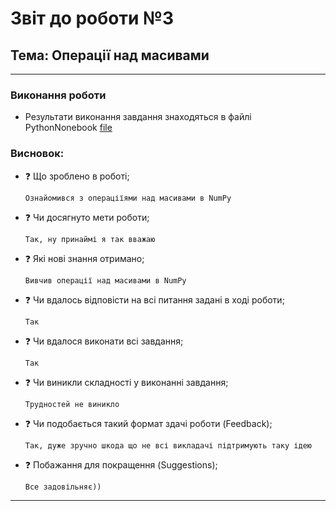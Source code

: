 # Звіт до роботи №3
## Тема: Операції над масивами
---
### Виконання роботи
- Результати виконання завдання знаходяться в файлі PythonNonebook [file](LB_3.ipynb)

### Висновок: 
- :question: Що зроблено в роботі;

    ```
    Ознайомився з операціїями над масивами в NumPy
    ```
- :question: Чи досягнуто мети роботи;

    ```
    Так, ну принаймі я так вважаю
    ```
- :question: Які нові знання отримано;

    ```
    Вивчив операції над масивами в NumPy
    ```
- :question: Чи вдалось відповісти на всі питання задані в ході роботи;

    ```
    Так 
    ```
- :question: Чи вдалося виконати всі завдання;

    ```
    Так 
    ```
- :question: Чи виникли складності у виконанні завдання;

    ```
    Трудностей не виникло
    ```
- :question: Чи подобається такий формат здачі роботи (Feedback);

    ```
    Так, дуже зручно шкода що не всі викладачі підтримують таку ідею
    ```
- :question: Побажання для покращення (Suggestions);

    ```
    Все задовільняє))
    ```
---